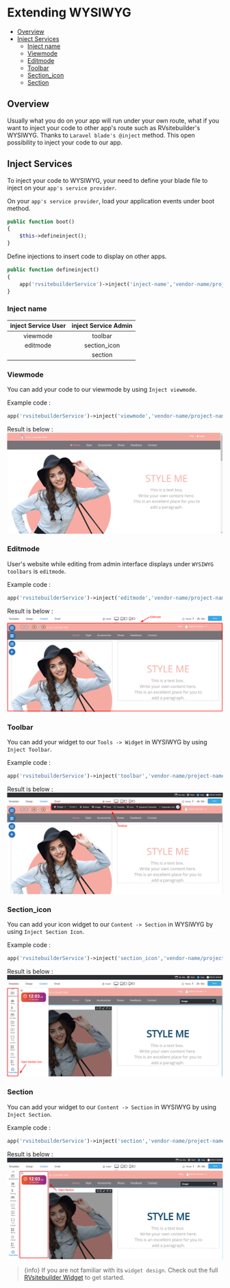 # Extending WYSIWYG

-   [Overview](#overview)
-   [Inject Services](#inject-services)
    -   [Inject name](#inject-name)
    -   [Viewmode](#viewmode)
    -   [Editmode](#editmode)
    -   [Toolbar](#toolbar)
    -   [Section_icon](#section_icon)
    -   [Section](#section)

## Overview

Usually what you do on your app will run under your own route, what if you want to inject your code to other app's route such as RVsitebuilder's WYSIWYG. Thanks to `Laravel blade's @inject` method. This open possibility to inject your code to our app.

## Inject Services

To inject your code to WYSIWYG, your need to define your blade file to inject on your `app's service provider`.

On your `app's service provider`, load your application events under boot method.

```php
public function boot()
{
    $this->defineinject();
}
```

Define injections to insert code to display on other apps.

```php
public function defineinject()
{
    app('rvsitebuilderService')->inject('inject-name','vendor-name/project-name::view blade file');
}
```

### Inject name

| inject Service User | inject Service Admin |
| :-----------------: | :------------------: |
|      viewmode       |       toolbar        |
|      editmode       |     section_icon     |
|                     |       section        |

### Viewmode

You can add your code to our viewmode by using `Inject viewmode`.

Example code :

```php
app('rvsitebuilderService')->inject('viewmode','vendor-name/project-name::view blade file');
```

Result is below :
![Viewmode or Mysite](images/inject/mysite.png)

### Editmode

User's website while editing from admin interface displays under `WYSIWYG toolbars` is `editmode`.

Example code :

```php
app('rvsitebuilderService')->inject('editmode','vendor-name/project-name::view blade file');
```

Result is below :
![Inject to Editmode](images/inject/injecteditmode.png)

### Toolbar

You can add your widget to our `Tools -> Widget` in WYSIWYG by using `Inject Toolbar`.

Example code :

```php
app('rvsitebuilderService')->inject('toolbar','vendor-name/project-name::view blade file');
```

Result is below :
![Inject to Toolbar](images/inject/injecttoolbar.png)

### Section_icon

You can add your icon widget to our `Content -> Section` in WYSIWYG by using `Inject Section Icon`.

Example code :

```php
app('rvsitebuilderService')->inject('section_icon','vendor-name/project-name::view blade file');
```

Result is below :
![Inject Section](images/inject/injectsectionicon.png)

### Section

You can add your widget to our `Content -> Section` in WYSIWYG by using `Inject Section`.

Example code :

```php
app('rvsitebuilderService')->inject('section','vendor-name/project-name::view blade file');
```

Result is below :
![Inject Section](images/inject/injectsection.png)

> {info} If you are not familiar with its `widget design`. Check out the full [RVsitebuilder Widget](rvsitebuilder-widget.md) to get started.
